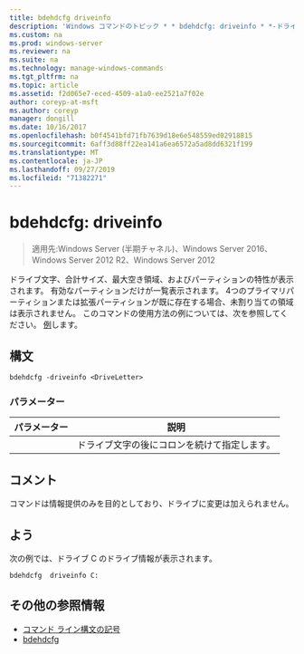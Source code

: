 ```yaml
---
title: bdehdcfg driveinfo
description: 'Windows コマンドのトピック * * bdehdcfg: driveinfo * *-ドライブ文字、合計サイズ、最大空き領域、およびパーティションの特性が表示されます。'
ms.custom: na
ms.prod: windows-server
ms.reviewer: na
ms.suite: na
ms.technology: manage-windows-commands
ms.tgt_pltfrm: na
ms.topic: article
ms.assetid: f2d065e7-eced-4509-a1a0-ee2521a7f02e
author: coreyp-at-msft
ms.author: coreyp
manager: dongill
ms.date: 10/16/2017
ms.openlocfilehash: b0f4541bfd71fb7639d18e6e548559ed02918815
ms.sourcegitcommit: 6aff3d88ff22ea141a6ea6572a5ad8dd6321f199
ms.translationtype: MT
ms.contentlocale: ja-JP
ms.lasthandoff: 09/27/2019
ms.locfileid: "71382271"
---
```

# <a name="bdehdcfg-driveinfo"></a>bdehdcfg: driveinfo

>適用先:Windows Server (半期チャネル)、Windows Server 2016、Windows Server 2012 R2、Windows Server 2012

ドライブ文字、合計サイズ、最大空き領域、およびパーティションの特性が表示されます。 有効なパーティションだけが一覧表示されます。 4つのプライマリパーティションまたは拡張パーティションが既に存在する場合、未割り当ての領域は表示されません。 このコマンドの使用方法の例については、次を参照してください。 [例](#BKMK_Examples)します。
## <a name="syntax"></a>構文
```
bdehdcfg -driveinfo <DriveLetter>
```
### <a name="parameters"></a>パラメーター

|   パラメーター   |                  説明                  |
|---------------|-----------------------------------------------|
| <DriveLetter> | ドライブ文字の後にコロンを続けて指定します。 |

## <a name="remarks"></a>コメント
コマンドは情報提供のみを目的としており、ドライブに変更は加えられません。
## <a name="BKMK_Examples"></a>よう
次の例では、ドライブ C のドライブ情報が表示されます。
```
bdehdcfg  driveinfo C:
```
## <a name="additional-references"></a>その他の参照情報
-   [コマンド ライン構文の記号](command-line-syntax-key.md)
-   [bdehdcfg](bdehdcfg.md)

